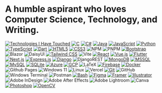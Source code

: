 # A humble aspirant who loves Computer Science, Technology, and Writing.

[![Technologies I Have Touched](https://img.shields.io/badge/Technologies%20I%20Have%20Touched-black?style=for-the-badge&logoColor=white)](https://your-link-here.com)
[![C](https://img.shields.io/badge/-C-black?style=for-the-badge&logoColor=white&logo=c)](https://www.cprogramming.com/)
[![C#](https://img.shields.io/badge/-C%23-black?style=for-the-badge&logoColor=white&logo=c-sharp)](https://www.w3schools.com/cs/)
[![Java](https://img.shields.io/badge/-Java-black?style=for-the-badge&logoColor=white&logo=java)](https://www.java.com/)
[![JavaScript](https://img.shields.io/badge/-JavaScript-black?style=for-the-badge&logoColor=white&logo=javascript)](https://developer.mozilla.org/en-US/docs/Web/JavaScript)
[![Python](https://img.shields.io/badge/-Python-black?style=for-the-badge&logoColor=white&logo=python)](https://www.python.org/)
[![TypeScript](https://img.shields.io/badge/-TypeScript-black?style=for-the-badge&logoColor=white&logo=typescript)](https://www.typescriptlang.org/)
[![Dart](https://img.shields.io/badge/-Dart-black?style=for-the-badge&logoColor=white&logo=dart)](https://dart.dev)
[![HTML5](https://img.shields.io/badge/-HTML5-black?style=for-the-badge&logoColor=white&logo=html5)](https://www.w3.org/html/)
[![CSS3](https://img.shields.io/badge/-CSS3-black?style=for-the-badge&logoColor=white&logo=css3)](https://www.w3schools.com/css/)
![NPM](https://img.shields.io/badge/NPM-black.svg?style=for-the-badge&logo=npm&logoColor=white)
![PNPM](https://img.shields.io/badge/pnpm-black.svg?style=for-the-badge&logo=pnpm&logoColor=white)
[![Bootstrap](https://img.shields.io/badge/-Bootstrap-black?style=for-the-badge&logoColor=white&logo=bootstrap)](https://getbootstrap.com/)
![Blazor](https://img.shields.io/badge/blazor-black.svg?style=for-the-badge&logo=blazor&logoColor=white)
![DaisyUI](https://img.shields.io/badge/daisyui-black?style=for-the-badge&logo=daisyui&logoColor=white)
[![Tailwind CSS](https://img.shields.io/badge/-Tailwind_CSS-black?style=for-the-badge&logoColor=white&logo=tailwind-css)](https://tailwindcss.com/)
![Vite](https://img.shields.io/badge/vite-black.svg?style=for-the-badge&logo=vite&logoColor=white)
[![React](https://img.shields.io/badge/-React-black?style=for-the-badge&logoColor=white&logo=react)](https://reactjs.org/)
[![Vue.js](https://img.shields.io/badge/-Vue.js-black?style=for-the-badge&logoColor=white&logo=vue.js)](https://vuejs.org/)
[![Flutter](https://img.shields.io/badge/-Flutter-black?style=for-the-badge&logoColor=white&logo=flutter)](https://flutter.dev/)
[![Next.js](https://img.shields.io/badge/-Next.js-black?style=for-the-badge&logoColor=white&logo=next.js)](https://nextjs.org/)
[![Express.js](https://img.shields.io/badge/-Express.js-black?style=for-the-badge&logoColor=white&logo=express)](https://expressjs.com/)
[![Django](https://img.shields.io/badge/-Django-black?style=for-the-badge&logoColor=white&logo=django)](https://www.djangoproject.com/)
![DjangoREST](https://img.shields.io/badge/DJANGO-REST-black?style=for-the-badge&logo=django&logoColor=white&color=black&labelColor=black)
[![MongoDB](https://img.shields.io/badge/-MongoDB-black?style=for-the-badge&logoColor=white&logo=mongodb)](https://www.mongodb.com/)
[![MSSQL](https://img.shields.io/badge/-MSSQL-black?style=for-the-badge&logoColor=white&logo=microsoft-sql-server)](https://www.microsoft.com/en-us/sql-server)
[![MySQL](https://img.shields.io/badge/-MySQL-black?style=for-the-badge&logoColor=white&logo=mysql)](https://www.mysql.com/)
[![SQLite](https://img.shields.io/badge/-SQLite-black?style=for-the-badge&logoColor=white&logo=sqlite)](https://www.sqlite.org/)
[![Azure](https://img.shields.io/badge/-Azure-black?style=for-the-badge&logoColor=white&logo=microsoft-azure)](https://azure.microsoft.com/en-in/)
[![GCP](https://img.shields.io/badge/-GCP-black?style=for-the-badge&logoColor=white&logo=google-cloud)](https://cloud.google.com/)
![LaTeX](https://img.shields.io/badge/latex-black.svg?style=for-the-badge&logo=latex&logoColor=white)
[![Firebase](https://img.shields.io/badge/-Firebase-black?style=for-the-badge&logoColor=white&logo=firebase)](https://firebase.google.com/)
[![Docker](https://img.shields.io/badge/-Docker-black?style=for-the-badge&logoColor=white&logo=docker)](https://www.docker.com/)
![Github Pages](https://img.shields.io/badge/github%20pages-black?style=for-the-badge&logo=github&logoColor=white)
![Windows 11](https://img.shields.io/badge/Windows-black?style=for-the-badge&logo=Windows%2011&logoColor=white)
![Linux](https://img.shields.io/badge/Linux-black?style=for-the-badge&logo=Linux&logoColor=white)
![Vercel](https://img.shields.io/badge/vercel-%23000000.svg?style=for-the-badge&logo=vercel&logoColor=white)
[![Git](https://img.shields.io/badge/-Git-black?style=for-the-badge&logoColor=white&logo=git)](https://git-scm.com/)
![GitHub](https://img.shields.io/badge/github-black.svg?style=for-the-badge&logo=github&logoColor=white)
![Windows Terminal](https://img.shields.io/badge/Windows%20Terminal-black.svg?style=for-the-badge&logo=windows-terminal&logoColor=white)
![Postman](https://img.shields.io/badge/Postman-black?style=for-the-badge&logo=postman&logoColor=white)
[![Bash](https://img.shields.io/badge/-Bash-black?style=for-the-badge&logoColor=white&logo=gnu-bash)](https://www.gnu.org/software/bash/)
[![Figma](https://img.shields.io/badge/-Figma-black?style=for-the-badge&logoColor=white&logo=figma)](https://www.figma.com/)
[![Framer](https://img.shields.io/badge/-Framer-black?style=for-the-badge&logoColor=white&logo=framer)](https://www.framer.com/)
[![Illustrator](https://img.shields.io/badge/-Illustrator-black?style=for-the-badge&logoColor=white&logo=adobe-illustrator)](https://www.adobe.com/in/products/illustrator.html)
![Adobe InDesign](https://img.shields.io/badge/Adobe%20InDesign-black?style=for-the-badge&logo=adobeindesign&logoColor=white)
![Adobe After Effects](https://img.shields.io/badge/Adobe%20After%20Effects-black.svg?style=for-the-badge&logo=Adobe%20After%20Effects&logoColor=white)
![Adobe Lightroom](https://img.shields.io/badge/Adobe%20Lightroom-black.svg?style=for-the-badge&logo=Adobe%20Lightroom&logoColor=white)
![Canva](https://img.shields.io/badge/Canva-black.svg?style=for-the-badge&logo=Canva&logoColor=white)
[![Photoshop](https://img.shields.io/badge/-Photoshop-black?style=for-the-badge&logoColor=white&logo=adobe-photoshop)](https://www.photoshop.com/en/)
[![OpenCV](https://img.shields.io/badge/-OpenCV-black?style=for-the-badge&logoColor=white&logo=opencv)](https://opencv.org/)
